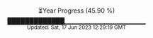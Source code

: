 <p align="center">
⏳Year Progress (45.90 %) <br>
█████████████▁▁▁▁▁▁▁▁▁▁▁▁▁▁▁▁▁ <br>
<sub>Updated: Sat, 17 Jun 2023 12:29:19 GMT</sub>
</p>

